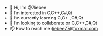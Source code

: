 - 👋 Hi, I’m @7liebee
- 👀 I’m interested in C,C++,C#,Qt
- 🌱 I’m currently learning C,C++,C#,Qt
- 💞️ I’m looking to collaborate on C,C++,C#,Qt
- 📫 How to reach me :liebee77@foxmail.com

<!---
7liebee/7liebee is a ✨ special ✨ repository because its `README.md` (this file) appears on your GitHub profile.
You can click the Preview link to take a look at your changes.
--->
